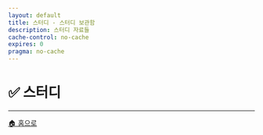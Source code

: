 ```yaml
---
layout: default
title: 스터디 - 스터디 보관함
description: 스터디 자료들
cache-control: no-cache
expires: 0
pragma: no-cache
---
```


# ✅ 스터디

<script>

{%- assign cur_dir = "/스터디/" -%}
{%- include cur_files.liquid -%}

  var curDir = '{{- cur_file_dir -}}';
  var curFiles = {{- cur_files_json -}};
  var curPages = {{- cur_pages_json -}};
  
  console.log('curDir:', curDir);
  console.log('curFiles:', curFiles);
  console.log('curPages:', curPages);

  // 기본 타이틀 추가
  curFiles.forEach(file => {
    if (!file.title) {
      file.title = file.name;
    }
  });

  curPages.forEach(page => {
  // curFiles에 같은 name과 path가 있는지 확인
  const exists = curFiles.some(file => file.name === page.name && file.path === page.path);

  if (!exists) {
    // 확장자 추출
    let extname = '';
    if (page.name && page.name.includes('.')) {
      extname = '.' + page.name.split('.').pop();
    }

    // basename 추출
    let basename = page.name ? page.name.replace(/\.[^/.]+$/, '') : '';

    // modified_time 처리 (page.date가 없으면 빈 문자열)
    let modified_time = page.date || '';

    // curFiles 포맷에 맞게 변환해서 추가
    curFiles.push({
      name: page.name || '',
      path: page.path || '',
      extname: extname,
      modified_time: modified_time,
      basename: basename,
      url: page.url || '',
      title: page.title ? page.title : page.name || ''
    });
  }
});

// curFiles.sort((a, b) => {
//   // 날짜가 ISO 형식이 아니면 Date 파싱이 안 될 수 있으니, 우선 문자열 비교
//   // 최신 날짜가 앞으로 오도록 내림차순
//   if (!a.modified_time) return 1;
//   if (!b.modified_time) return -1;
//   return b.modified_time.localeCompare(a.modified_time);
// });

curFiles.sort((a, b) => {
  // 파일명으로 한글/영문 구분하여 정렬
  if (!a.title) return 1;
  if (!b.title) return -1;
  return a.title.localeCompare(b.title, 'ko-KR', { numeric: true, caseFirst: 'lower' });
});

// // 정렬 후 출력
// curFiles.forEach(f => {
// /*
//       "name": "Grad-CAM_정상.png",
//       "path": "/스프린트미션_완료/image/06_4팀_김명환/Grad-CAM_정상.png",
//       "extname": ".png",
//       "modified_time": "2025-08-24 12:11:59 +0900",
//       "basename": "Grad-CAM_정상",
// */  
//   console.log('curfiles:', JSON.stringify(f, null, 2));
// });

  console.log('총 파일 수:', curFiles.length);
  console.log('파일 목록:', curFiles);

  var project_path = site.baseurl
  var site_url = `https://c0z0c.github.io${project_path}${curDir}`
  var raw_url = `https://raw.githubusercontent.com/c0z0c${project_path}/master${curDir}`;
  var git_url = `https://github.com/c0z0c${project_path}/blob/master${curDir}`
  var colab_url = `https://colab.research.google.com/github/c0z0c${project_path}/blob/master${curDir}`;
  
  console.log('site_url:', site_url);
  console.log('raw_url:', raw_url);
  console.log('colab_url:', colab_url);


  // 파일 아이콘 및 타입 결정 함수
  function getFileInfo(extname) {
    switch(extname.toLowerCase()) {
      case '.ipynb':
        return { icon: '📓', type: 'Jupyter Notebook' };
      case '.py':
        return { icon: '🐍', type: 'Python 파일' };
      case '.md':
        return { icon: '📝', type: 'Markdown 문서' };
      case '.json':
        return { icon: '⚙️', type: 'JSON 설정' };
      case '.zip':
        return { icon: '📦', type: '압축 파일' };
      case '.png':
      case '.jpg':
      case '.jpeg':
        return { icon: '🖼️', type: '이미지 파일' };
      case '.csv':
        return { icon: '📊', type: '데이터 파일' };
      case '.pdf':
        return { icon: '📄', type: 'PDF 문서' };
      case '.docx':
        return { icon: '📊', type: 'Word 문서' };
      default:
        return { icon: '📄', type: '파일' };
    }
  }

  // 파일 액션 버튼 생성 함수
  function getFileActions(file) {
    const fileName = file.name;
    const fileExt = file.extname.toLowerCase();
    
    let actions = '';
    
    if (fileExt === '.md' && fileName !== 'index.md') {
      const mdName = fileName.replace('.md', '');
      actions += `<a href="${site_url}${mdName}" class="file-action" title="렌더링된 페이지 보기" target="_blank">🌐</a>`;
      actions += `<a href="${git_url}${fileName}" class="file-action" title="GitHub에서 원본 보기" target="_blank">📖</a>`;
    } else if (fileExt === '.ipynb') {
      actions += `<a href="${git_url}${fileName}" class="file-action" title="GitHub에서 보기" target="_blank">📖</a>`;
      actions += `<a href="${colab_url}${fileName}" class="file-action" title="Colab에서 열기" target="_blank">🚀</a>`;
    } else if (fileExt === '.pdf') {
      actions += `<a href="${git_url}${fileName}" class="file-action" title="GitHub에서 보기" target="_blank">📖</a>`;
      actions += `<a href="https://docs.google.com/viewer?url=${raw_url}${fileName}" class="file-action" title="PDF 뷰어로 열기" target="_blank">📄</a>`;
    } else if (fileExt === '.docx') {
      actions += `<a href="${git_url}${fileName}" class="file-action" title="GitHub에서 보기" target="_blank">📖</a>`;
      actions += `<a href="https://docs.google.com/viewer?url=${raw_url}${fileName}" class="file-action" title="Google에서 열기" target="_blank">📊</a>`;
    } else if (fileExt === '.html') {
      actions += `<a href="${site_url}${fileName}" class="file-action" title="웹페이지로 보기" target="_blank">🌐</a>`;
      actions += `<a href="${git_url}${fileName}" class="file-action" title="GitHub에서 원본 보기" target="_blank">📖</a>`;
    } else {
      actions += `<a href="${git_url}${fileName}" class="file-action" title="파일 열기" target="_blank">📖</a>`;
    }
    
    return actions;
  }

  // DOM이 로드된 후 파일 목록 렌더링
  document.addEventListener('DOMContentLoaded', function() {
    const fileGrid = document.querySelector('.file-grid');
    
    if (curFiles.length === 0) {
      fileGrid.innerHTML = `
        <div class="empty-message">
          <span class="empty-icon">📄</span>
          <h3>파일이 없습니다</h3>
          <p>현재 이 위치에는 완료된 미션 파일이 없습니다.</p>
        </div>
      `;
      return;
    }

    let html = `
      <table class="file-table">
        <thead>
          <tr>
            <th onclick="sortTable(0)" style="cursor: pointer;">날짜 ⬍</th>
            <th onclick="sortTable(1)" style="cursor: pointer;">제목 ⬍</th>
            <th onclick="sortTable(2)" style="cursor: pointer;">파일명 ⬍</th>
            <th onclick="sortTable(3)" style="cursor: pointer;">타입 ⬍</th>
            <th onclick="sortTable(4)" style="cursor: pointer;">렌더링페이지 ⬍</th>
            <th onclick="sortTable(5)" style="cursor: pointer;">Git직접 ⬍</th>
          </tr>
        </thead>
        <tbody>
    `;
    
    curFiles.forEach(file => {
      if (file.name === 'index.md' || file.name === 'info.md') return;

      const fileInfo = getFileInfo(file.extname);
      const fileDate = file.modified_time ? new Date(file.modified_time).toLocaleDateString('ko-KR') : '';
      const fileName = file.name;
      const fileExt = file.extname.toLowerCase();
      
      // 렌더링페이지 링크 생성
      let renderLink = '';
      if (fileExt === '.md' && fileName !== 'index.md') {
        const mdName = fileName.replace('.md', '');
        renderLink = `<a href="${site_url}${mdName}" title="렌더링된 페이지 보기" target="_blank">🌐 보기</a>`;
      } else if (fileExt === '.ipynb') {
        renderLink = `<a href="${colab_url}${fileName}" title="Colab에서 열기" target="_blank">🚀 Colab</a>`;
      } else if (fileExt === '.pdf') {
        renderLink = `<a href="https://docs.google.com/viewer?url=${raw_url}${fileName}" title="PDF 뷰어로 열기" target="_blank">📄 뷰어</a>`;
      } else if (fileExt === '.docx') {
        renderLink = `<a href="https://docs.google.com/viewer?url=${raw_url}${fileName}" title="Google에서 열기" target="_blank">📊 Google</a>`;
      } else if (fileExt === '.html') {
        renderLink = `<a href="${site_url}${fileName}" title="웹페이지로 보기" target="_blank">🌐 보기</a>`;
      } else {
        renderLink = '-';
      }
      
      // Git 직접 링크
      const gitLink = `<a href="${git_url}${fileName}" title="GitHub에서 원본 보기" target="_blank">📖 GitHub</a>`;
      
      html += `
        <tr>
          <td>${fileDate}</td>
          <td><span class="file-icon">${fileInfo.icon}</span> ${file.title}</td>
          <td>${fileName}</td>
          <td>${fileInfo.type}</td>
          <td>${renderLink}</td>
          <td>${gitLink}</td>
        </tr>
      `;
    });
    
    html += `
        </tbody>
      </table>
    `;
    
    fileGrid.innerHTML = html;
  });

  // 테이블 정렬 기능
  let sortDirection = {}; // 각 컬럼의 정렬 방향을 저장

  function sortTable(columnIndex) {
    const table = document.querySelector('.file-table');
    const tbody = table.querySelector('tbody');
    const rows = Array.from(tbody.querySelectorAll('tr'));
    
    // 현재 정렬 방향 확인 (기본값: 오름차순)
    const isAscending = sortDirection[columnIndex] !== 'asc';
    sortDirection[columnIndex] = isAscending ? 'asc' : 'desc';
    
    // 헤더 화살표 업데이트
    const headers = table.querySelectorAll('th');
    headers.forEach((header, index) => {
      if (index === columnIndex) {
        const arrow = isAscending ? ' ⬆' : ' ⬇';
        header.innerHTML = header.innerHTML.replace(/ [⬆⬇⬍]/g, '') + arrow;
      } else {
        header.innerHTML = header.innerHTML.replace(/ [⬆⬇⬍]/g, '') + ' ⬍';
      }
    });
    
    // 행 정렬
    rows.sort((a, b) => {
      let aValue = a.cells[columnIndex].textContent || a.cells[columnIndex].innerText;
      let bValue = b.cells[columnIndex].textContent || b.cells[columnIndex].innerText;
      
      // 날짜 컬럼인 경우 날짜로 파싱
      if (columnIndex === 0) {
        aValue = aValue ? new Date(aValue).getTime() : 0;
        bValue = bValue ? new Date(bValue).getTime() : 0;
      }
      // 숫자가 포함된 문자열의 경우 자연 정렬
      else {
        // 아이콘 제거 (제목 컬럼의 경우)
        aValue = aValue.replace(/[📓🐍📝⚙️📦🖼️📊📄]/g, '').trim();
        bValue = bValue.replace(/[📓🐍📝⚙️📦🖼️📊📄]/g, '').trim();
      }
      
      let comparison = 0;
      if (typeof aValue === 'number' && typeof bValue === 'number') {
        comparison = aValue - bValue;
      } else {
        comparison = aValue.toString().localeCompare(bValue.toString(), 'ko-KR', { 
          numeric: true, 
          caseFirst: 'lower' 
        });
      }
      
      return isAscending ? comparison : -comparison;
    });
    
    // 정렬된 행들을 다시 tbody에 추가
    rows.forEach(row => tbody.appendChild(row));
  }
</script>

<div class="file-grid">
  <!-- 파일 목록이 JavaScript로 동적 생성됩니다 -->
</div>

---

<div class="navigation-footer">
  <a href="{{- site.baseurl -}}/" class="nav-button home">
    <span class="nav-icon">🏠</span> 홈으로
  </a>
</div>